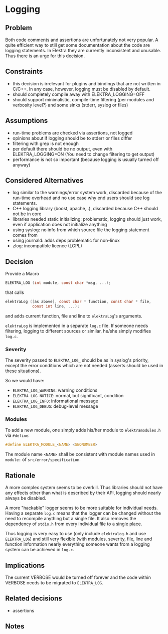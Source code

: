 # Logging

## Problem

Both code comments and assertions are unfortunately not very popular.
A quite efficient way to still get some documentation about the code
are logging statements. In Elektra they are currently inconsistent
and unusable. Thus there is an urge for this decision.

## Constraints

- this decision is irrelevant for plugins and bindings that are not
  written in C/C++. In any case, however, logging must be disabled
  by default.
- should completely compile away with ELEKTRA_LOGGING=OFF
- should support minimalistic, compile-time filtering
  (per modules and verbosity level?) and some sinks (stderr, syslog
  or files)

## Assumptions

- run-time problems are checked via assertions, not logged
- opinions about if logging should be to stderr or files differ
- filtering with grep is not enough
- per default there should be no output, even with ELEKTRA_LOGGING=ON
  (You need to change filtering to get output)
- performance is not so important (because logging is usually turned off
  anyway)

## Considered Alternatives

- log similar to the warnings/error system work, discarded because
  of the run-time overhead and no use case why end users should see
  log statements.
- C++ logging library (boost, apache,..), discarded because C++
  should not be in core
- libraries needed static initializing: problematic, logging should
  just work, even if application does not initialize anything
- using syslog: no info from which source file the logging statement
  comes from
- using journald: adds deps problematic for non-linux
- zlog: incompatible licence (LGPL)

## Decision

Provide a Macro

```c
ELEKTRA_LOG (int module, const char *msg, ...);
```

that calls

```c
elektraLog ([as above], const char * function, const char * file,
            const int line, ...);
```

and adds current function, file and line to `elektraLog`'s arguments.

`elektraLog` is implemented in a separate `log.c` file. If someone
needs filtering, logging to different sources or similar, he/she
simply modifies `log.c`.

### Severity

The severity passed to `ELEKTRA_LOG_` should be as in syslog's priority,
except the error conditions which are not needed (asserts should be used
in these situations).

So we would have:

- `ELEKTRA_LOG_WARNING`: warning conditions
- `ELEKTRA_LOG_NOTICE`: normal, but significant, condition
- `ELEKTRA_LOG_INFO`: informational message
- `ELEKTRA_LOG_DEBUG`: debug-level message

### Modules

To add a new module, one simply adds his/her module to `elektramodules.h` via
`#define`:

```c
#define ELEKTRA_MODULE_<NAME> <SEQNUMBER>
```

The module name `<NAME>` shall be consistent with module names used in
`module:` of `src/error/specification`.

## Rationale

A more complex system seems to be overkill. Thus libraries should not have
any effects other than what is described by their API, logging should nearly
always be disabled.

A more "hackable" logger seems to be more suitable for individual needs.
Having a separate `log.c` means that the logger can be changed without the
need to recompile anything but a single file. It also removes the dependency
of `stdio.h` from every individual file to a single place.

Thus logging is very easy to use (only include `elektralog.h` and use
`ELEKTRA_LOG`) and still very flexible (with modules, severity, file, line
and function information nearly everything someone wants from a logging
system can be achieved in `log.c`.

## Implications

The current VERBOSE would be turned off forever and the code within VERBOSE
needs to be migrated to `ELEKTRA_LOG`.

## Related decisions

- assertions

## Notes

